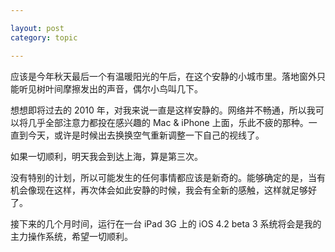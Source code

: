 ```yaml
---

layout: post
category: topic

---
```


应该是今年秋天最后一个有温暖阳光的午后，在这个安静的小城市里。落地窗外只能听见树叶间摩擦发出的声音，偶尔小鸟叫几下。

想想即将过去的 2010 年，对我来说一直是这样安静的。网络并不畅通，所以我可以将几乎全部注意力都投在感兴趣的 Mac & iPhone 上面，乐此不疲的那种。一直到今天，或许是时候出去换换空气重新调整一下自己的视线了。

如果一切顺利，明天我会到达上海，算是第三次。

没有特别的计划，所以可能发生的任何事情都应该是新奇的。能够确定的是，当有机会像现在这样，再次体会如此安静的时候，我会有全新的感触，这样就足够好了。

接下来的几个月时间，运行在一台 iPad 3G 上的 iOS 4.2 beta 3 系统将会是我的主力操作系统，希望一切顺利。